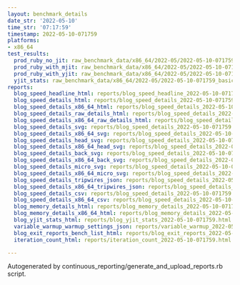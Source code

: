 ```yaml
---
layout: benchmark_details
date_str: '2022-05-10'
time_str: '07:17:59'
timestamp: 2022-05-10-071759
platforms:
- x86_64
test_results:
  prod_ruby_no_jit: raw_benchmark_data/x86_64/2022-05/2022-05-10-071759_basic_benchmark_prod_ruby_no_jit.json
  prod_ruby_with_mjit: raw_benchmark_data/x86_64/2022-05/2022-05-10-071759_basic_benchmark_prod_ruby_with_mjit.json
  prod_ruby_with_yjit: raw_benchmark_data/x86_64/2022-05/2022-05-10-071759_basic_benchmark_prod_ruby_with_yjit.json
  yjit_stats: raw_benchmark_data/x86_64/2022-05/2022-05-10-071759_basic_benchmark_yjit_stats.json
reports:
  blog_speed_headline_html: reports/blog_speed_headline_2022-05-10-071759.html
  blog_speed_details_html: reports/blog_speed_details_2022-05-10-071759.html
  blog_speed_details_x86_64_html: reports/blog_speed_details_2022-05-10-071759.x86_64.html
  blog_speed_details_raw_details_html: reports/blog_speed_details_2022-05-10-071759.raw_details.html
  blog_speed_details_x86_64_raw_details_html: reports/blog_speed_details_2022-05-10-071759.x86_64.raw_details.html
  blog_speed_details_svg: reports/blog_speed_details_2022-05-10-071759.svg
  blog_speed_details_x86_64_svg: reports/blog_speed_details_2022-05-10-071759.x86_64.svg
  blog_speed_details_head_svg: reports/blog_speed_details_2022-05-10-071759.head.svg
  blog_speed_details_x86_64_head_svg: reports/blog_speed_details_2022-05-10-071759.x86_64.head.svg
  blog_speed_details_back_svg: reports/blog_speed_details_2022-05-10-071759.back.svg
  blog_speed_details_x86_64_back_svg: reports/blog_speed_details_2022-05-10-071759.x86_64.back.svg
  blog_speed_details_micro_svg: reports/blog_speed_details_2022-05-10-071759.micro.svg
  blog_speed_details_x86_64_micro_svg: reports/blog_speed_details_2022-05-10-071759.x86_64.micro.svg
  blog_speed_details_tripwires_json: reports/blog_speed_details_2022-05-10-071759.tripwires.json
  blog_speed_details_x86_64_tripwires_json: reports/blog_speed_details_2022-05-10-071759.x86_64.tripwires.json
  blog_speed_details_csv: reports/blog_speed_details_2022-05-10-071759.csv
  blog_speed_details_x86_64_csv: reports/blog_speed_details_2022-05-10-071759.x86_64.csv
  blog_memory_details_html: reports/blog_memory_details_2022-05-10-071759.html
  blog_memory_details_x86_64_html: reports/blog_memory_details_2022-05-10-071759.x86_64.html
  blog_yjit_stats_html: reports/blog_yjit_stats_2022-05-10-071759.html
  variable_warmup_warmup_settings_json: reports/variable_warmup_2022-05-10-071759.warmup_settings.json
  blog_exit_reports_bench_list_html: reports/blog_exit_reports_2022-05-10-071759.bench_list.html
  iteration_count_html: reports/iteration_count_2022-05-10-071759.html

---
```

Autogenerated by continuous_reporting/generate_and_upload_reports.rb script.
